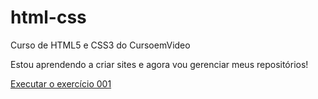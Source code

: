 # html-css
Curso de HTML5 e CSS3 do CursoemVideo

Estou aprendendo a criar sites e agora vou gerenciar meus repositórios!

<a href="https://giovanirizzuto.github.io/html-css/exercicios/ex001/index.html">Executar o exercício 001</a>